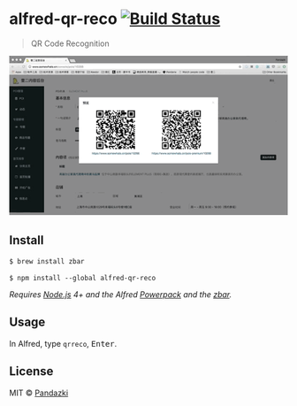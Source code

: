 # alfred-qr-reco [![Build Status](https://travis-ci.org/onlrrr@gmail.com/alfred-qr-reco.svg?branch=master)](https://travis-ci.org/onlrrr@gmail.com/alfred-qr-reco)

> QR Code Recognition

![screenshot](https://raw.githubusercontent.com/pandazki/alfred-qr-reco/master/qr_reco_screenshot.gif)

## Install

```
$ brew install zbar
```
```
$ npm install --global alfred-qr-reco
```

*Requires [Node.js](https://nodejs.org) 4+ and the Alfred [Powerpack](https://www.alfredapp.com/powerpack/) and the [zbar](http://zbar.sourceforge.net/).*


## Usage

In Alfred, type `qrreco`, <kbd>Enter</kbd>.


## License

MIT © [Pandazki](https://github.com/pandazki/alfred-qr-reco)
